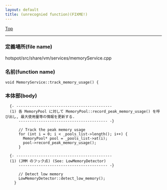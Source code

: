 ```yaml
---
layout: default
title: (unrecognied function)(FIXME!)
---
```

[Top](../index.html)

--- 
### 定義場所(file name)
hotspot/src/share/vm/services/memoryService.cpp

### 名前(function name)
```
void MemoryService::track_memory_usage() {
```

### 本体部(body)
```
  {- -------------------------------------------
  (1) 各 MemoryPool に対して MemoryPool::record_peak_memory_usage() を呼び出し, 最大使用量等の情報を更新する.
      ---------------------------------------- -}

	  // Track the peak memory usage
	  for (int i = 0; i < _pools_list->length(); i++) {
	    MemoryPool* pool = _pools_list->at(i);
	    pool->record_peak_memory_usage();
	  }
	
  {- -------------------------------------------
  (1) (JMM のフック点) (See: LowMemoryDetector)
      ---------------------------------------- -}

	  // Detect low memory
	  LowMemoryDetector::detect_low_memory();
	}
	
```


